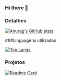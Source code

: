 ### Hi there 👋

### Detalhes

[![Anurag's GitHub stats](https://github-readme-stats.vercel.app/api?username=codeverson&show_icons=true&theme=dark)](https://github.com/anuraghazra/github-readme-stats)

###Linguagens utilizadas

[![Top Langs](https://github-readme-stats.vercel.app/api/top-langs/?username=codeverson&hide_progress=true&show_icons=true&theme=dark)](https://github.com/anuraghazra/github-readme-stats)

### Projetos

[![Readme Card](https://github-readme-stats.vercel.app/api/pin/?username=codeverson&repo=tiktokebac=github-readme-stats&theme=dark)](https://github.com/anuraghazra/github-readme-stats)


<!--
**codeverson/codeverson** is a ✨ _special_ ✨ repository because its `README.md` (this file) appears on your GitHub profile.

Here are some ideas to get you started:

- 🔭 I’m currently working on ...
- 🌱 I’m currently learning ...
- 👯 I’m looking to collaborate on ...
- 🤔 I’m looking for help with ...
- 💬 Ask me about ...
- 📫 How to reach me: ...
- 😄 Pronouns: ...
- ⚡ Fun fact: ...
--> 
